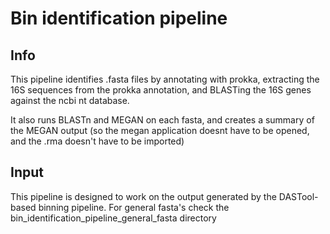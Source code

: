 # Bin identification pipeline
## Info
This pipeline identifies .fasta files by annotating with prokka, extracting the 16S sequences from the prokka annotation,
and BLASTing the 16S genes against the ncbi nt database.

It also runs BLASTn and MEGAN on each fasta, and creates a summary of the MEGAN output (so the megan application doesnt
have to be opened, and the .rma doesn't have to be imported)

## Input
This pipeline is designed to work on the output generated by the DASTool-based binning pipeline. For general fasta's check the 
bin_identification_pipeline_general_fasta directory
